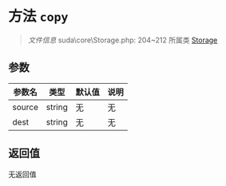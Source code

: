 # 方法 `copy`

> *文件信息* suda\core\Storage.php: 204~212
> 所属类 [Storage](../Storage.md)




## 参数


| 参数名 | 类型 | 默认值 | 说明 |
|--------|-----|-------|-------|
| source |  string | 无 | 无 |
| dest |  string | 无 | 无 |



## 返回值

无返回值
